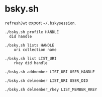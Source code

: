 # bsky.sh

`refreshJwt` export `~/.bskysession`.

```
./bsky.sh profile HANDLE
  did handle

./bsky.sh lists HANDLE
    uri collection name

./bsky.sh list LIST_URI
    rkey did handle

./bsky.sh addmember LIST_URI USER_HANDLE

./bsky.sh delmember LIST_URI USER_DID

./bsky.sh delmember_rkey LIST_MEMBER_RKEY 
```
